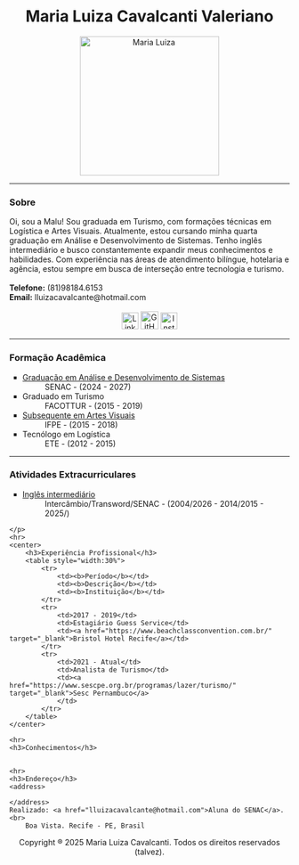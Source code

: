 <!DOCTYPE html>
<html lang="pt-br">

<head>
    <meta charset="UTF-8">
    <meta name="viewport" content="width=device-width, initial-scale=1.0">
    <link rel="shortcut icon" type="imagex/png"
        href="https://encrypted-tbn0.gstatic.com/images?q=tbn:ANd9GcR6YVQZzYToKqbiKCZODI4Pr2FBnA2mxfdTZA&s">
    <title>Portfolio Mª Luiza</title>
</head>

<body>
    <center>
        <h1>Maria Luiza Cavalcanti Valeriano</h1>
        <img src="https://encrypted-tbn0.gstatic.com/images?q=tbn:ANd9GcQrLJikHHr2xE1uFpvYwN77rW_P-GtX3BV1XQ&s"
            alt="Maria Luiza" title="Maria Luiza" height="250">
    </center>
    <hr>
    <p>
    <h3>Sobre</h3>
    Oi, sou a Malu! Sou graduada em Turismo, com formações técnicas em Logística e Artes Visuais. Atualmente, estou
    cursando minha quarta graduação em Análise e Desenvolvimento de Sistemas. Tenho inglês intermediário e busco
    constantemente expandir meus conhecimentos e habilidades. Com experiência nas áreas de atendimento bilíngue,
    hotelaria e agência, estou sempre em busca de interseção entre tecnologia e turismo.<br><br>
    <strong>Telefone:</strong> (81)98184.6153<br>
    <strong>Email:</strong> lluizacavalcante@hotmail.com<br><br>
    <center>
        <a href="https://br.linkedin.com/in/maria-luiza-cavalcanti-a0470117a" target="_blank"> <img
                src="https://icon-icons.com/icons2/2428/PNG/512/linkedin_black_logo_icon_147114.png" alt="Linkedin"
                title="Linkedin de Maria Luiza" height="30px"></a>
        <a href="https://github.com/llooizaq13" target="_blank">
            <img src="https://icones.pro/wp-content/uploads/2021/06/icone-github-noir.png" alt="GitHUB"
                title="GitHUB de Maria Luiza" height="32px"></a>
        <a href="https://github.com/llooizaq13" target="_blank"><img
                src="https://cdn-icons-png.flaticon.com/512/2175/2175198.png" alt="Instagram"
                title="Instagram de Maria Luiza" height="30px">
        </a>
    </center>
    </p>
    <hr>
    <p>
    <h3>Formação Acadêmica</h3>
    <ul style="list-style-type:square">
        <li><a href="https://faculdadesenacpe.edu.br/graduacao/analise-e-desenvolvimento-de-sistemas"
                target="_blank">Graduação em Análise e Desenvolvimento de Sistemas</a> </li>
        <dd>SENAC - (2024 - 2027)</dd>
        <li>Graduado em Turismo</li>
        <dd>FACOTTUR - (2015 - 2019)</dd>
        <li><a href="https://portal.ifpe.edu.br/olinda/cursos/tecnicos/subsequentes/artes-visuais/"
                target="_blank">Subsequente em Artes Visuais</a> </li>
        <dd>IFPE - (2015 - 2018)</dd>
        <li>Tecnólogo em Logística</li>
        <dd>ETE - (2012 - 2015)</dd>
    </ul>
    <hr>
    <h3>Atividades Extracurriculares</h3>
    <ul style="list-style-type:square">
        <li><a href="https://www.pe.senac.br/idiomas/" target="_blank">Inglês intermediário</a> </li>
        <dd>Intercâmbio/Transword/SENAC - (2004/2026 - 2014/2015 - 2025/)</dd>
    </ul>

    </p>
    <hr>
    <center>
        <h3>Experiência Profissional</h3>
        <table style="width:30%">
            <tr>
                <td><b>Período</b></td>
                <td><b>Descrição</b></td>
                <td><b>Instituição</b></td>
            </tr>
            <tr>
                <td>2017 - 2019</td>
                <td>Estagiário Guess Service</td>
                <td><a href="https://www.beachclassconvention.com.br/" target="_blank">Bristol Hotel Recife</a></td>
            </tr>
            <tr>
                <td>2021 - Atual</td>
                <td>Analista de Turismo</td>
                <td><a href="https://www.sescpe.org.br/programas/lazer/turismo/" target="_blank">Sesc Pernambuco</a>
                </td>
            </tr>
        </table>
    </center>

    <hr>
    <h3>Conhecimentos</h3>


    <hr>
    <h3>Endereço</h3>
    <address>

    </address>
    Realizado: <a href="lluizacavalcante@hotmail.com">Aluna do SENAC</a>.<br>
        Boa Vista. Recife - PE, Brasil

<center>
    <footer>Copyright ® 2025 Maria Luiza Cavalcanti. Todos os direitos reservados (talvez).</footer>
</center>




</body>

</html>
